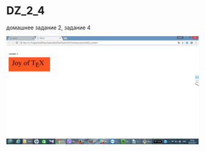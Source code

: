 # DZ_2_4

 домашнее задание 2, задание 4
 
 ![alt text](https://github.com/PavloEfimov/DZ_2_4/blob/master/dz2_4.png)
